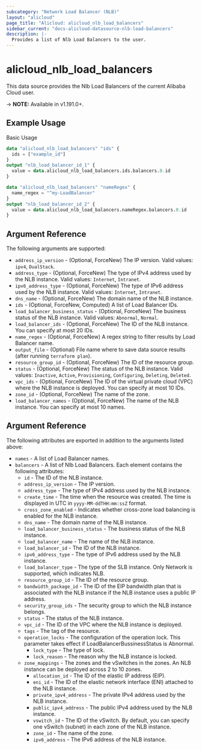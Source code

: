 ```yaml
---
subcategory: "Network Load Balancer (NLB)"
layout: "alicloud"
page_title: "Alicloud: alicloud_nlb_load_balancers"
sidebar_current: "docs-alicloud-datasource-nlb-load-balancers"
description: |-
  Provides a list of Nlb Load Balancers to the user.
---
```


# alicloud\_nlb\_load\_balancers 

This data source provides the Nlb Load Balancers of the current Alibaba Cloud user.

-> **NOTE:** Available in v1.191.0+.

## Example Usage

Basic Usage

```terraform
data "alicloud_nlb_load_balancers" "ids" {
  ids = ["example_id"]
}
output "nlb_load_balancer_id_1" {
  value = data.alicloud_nlb_load_balancers.ids.balancers.0.id
}

data "alicloud_nlb_load_balancers" "nameRegex" {
  name_regex = "^my-LoadBalancer"
}
output "nlb_load_balancer_id_2" {
  value = data.alicloud_nlb_load_balancers.nameRegex.balancers.0.id
}
```

## Argument Reference

The following arguments are supported:

* `address_ip_version` - (Optional, ForceNew) The IP version. Valid values: `ipv4`, `DualStack`.
* `address_type` - (Optional, ForceNew) The type of IPv4 address used by the NLB instance. Valid values: `Internet`, `Intranet`.
* `ipv6_address_type` - (Optional, ForceNew) The type of IPv6 address used by the NLB instance. Valid values: `Internet`, `Intranet`.
* `dns_name` - (Optional, ForceNew) The domain name of the NLB instance.
* `ids` - (Optional, ForceNew, Computed)  A list of Load Balancer IDs.
* `load_balancer_business_status` - (Optional, ForceNew) The business status of the NLB instance. Valid values: `Abnormal`, `Normal`.
* `load_balancer_ids` - (Optional, ForceNew) The ID of the NLB instance. You can specify at most 20 IDs.
* `name_regex` - (Optional, ForceNew) A regex string to filter results by Load Balancer name.
* `output_file` - (Optional) File name where to save data source results (after running `terraform plan`).
* `resource_group_id` - (Optional, ForceNew) The ID of the resource group.
* `status` - (Optional, ForceNew) The status of the NLB instance. Valid values: `Inactive`, `Active`, `Provisioning`, `Configuring`, `Deleting`, `Deleted`.
* `vpc_ids` - (Optional, ForceNew) The ID of the virtual private cloud (VPC) where the NLB instance is deployed. You can specify at most 10 IDs.
* `zone_id` - (Optional, ForceNew) The name of the zone.
* `load_balancer_names` - (Optional, ForceNew) The name of the NLB instance. You can specify at most 10 names.

## Argument Reference

The following attributes are exported in addition to the arguments listed above:

* `names` - A list of Load Balancer names.
* `balancers` - A list of Nlb Load Balancers. Each element contains the following attributes:
	* `id` - The ID of the NLB instance.
	* `address_ip_version` - The IP version.
	* `address_type` - The type of IPv4 address used by the NLB instance.
	* `create_time` - The time when the resource was created. The time is displayed in UTC in `yyyy-MM-ddTHH:mm:ssZ` format.
	* `cross_zone_enabled` - Indicates whether cross-zone load balancing is enabled for the NLB instance.
	* `dns_name` - The domain name of the NLB instance.
	* `load_balancer_business_status` - The business status of the NLB instance.
	* `load_balancer_name` - The name of the NLB instance.
	* `load_balancer_id` - The ID of the NLB instance.
	* `ipv6_address_type` - The type of IPv6 address used by the NLB instance.
	* `load_balancer_type` - The type of the SLB instance. Only Network is supported, which indicates NLB.
	* `resource_group_id` - The ID of the resource group.
	* `bandwidth_package_id` - The ID of the EIP bandwidth plan that is associated with the NLB instance if the NLB instance uses a public IP address.
	* `security_group_ids` - The security group to which the NLB instance belongs.
	* `status` - The status of the NLB instance.
	* `vpc_id` - The ID of the VPC where the NLB instance is deployed.
	* `tags` - The tag of the resource.
	* `operation_locks` - The configuration of the operation lock. This parameter takes effect if LoadBalancerBussinessStatus is Abnormal.
		* `lock_type` - The type of lock.
		* `lock_reason` - The reason why the NLB instance is locked.
	* `zone_mappings` - The zones and the vSwitches in the zones. An NLB instance can be deployed across 2 to 10 zones.
		* `allocation_id` - The ID of the elastic IP address (EIP).
		* `eni_id` - The ID of the elastic network interface (ENI) attached to the NLB instance.
		* `private_ipv4_address` - The private IPv4 address used by the NLB instance.
		* `public_ipv4_address` - The public IPv4 address used by the NLB instance.
		* `vswitch_id` - The ID of the vSwitch. By default, you can specify one vSwitch (subnet) in each zone of the NLB instance.
		* `zone_id` - The name of the zone. 
		* `ipv6_address` - The IPv6 address of the NLB instance.